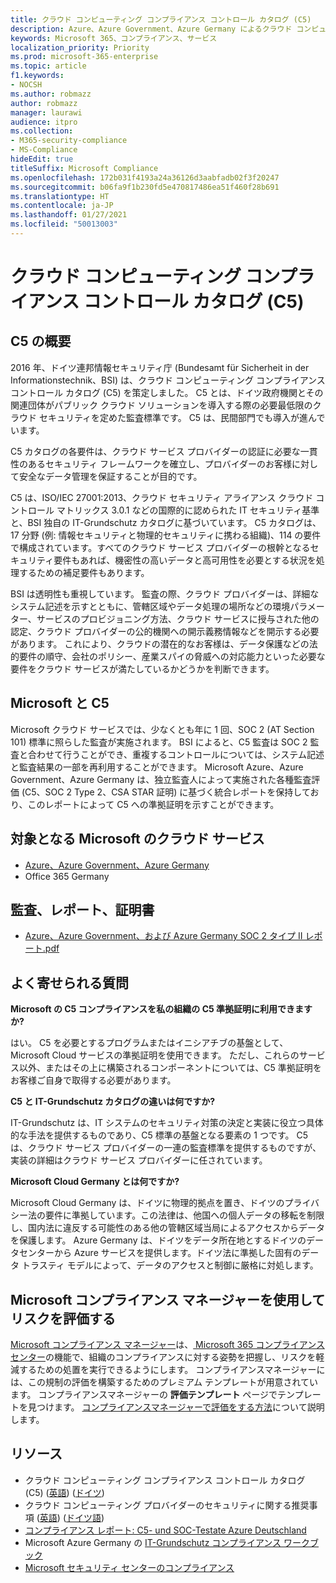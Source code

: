 ```yaml
---
title: クラウド コンピューティング コンプライアンス コントロール カタログ (C5)
description: Azure、Azure Government、Azure Germany によるクラウド コンピューティング コンプライアンス コントロール カタログ (C5) への準拠証明の方法について説明します。
keywords: Microsoft 365、コンプライアンス、サービス
localization_priority: Priority
ms.prod: microsoft-365-enterprise
ms.topic: article
f1.keywords:
- NOCSH
ms.author: robmazz
author: robmazz
manager: laurawi
audience: itpro
ms.collection:
- M365-security-compliance
- MS-Compliance
hideEdit: true
titleSuffix: Microsoft Compliance
ms.openlocfilehash: 172b031f4193a24a36126d3aabfadb02f3f20247
ms.sourcegitcommit: b06fa9f1b230fd5e470817486ea51f460f28b691
ms.translationtype: HT
ms.contentlocale: ja-JP
ms.lasthandoff: 01/27/2021
ms.locfileid: "50013003"
---
```

# <a name="cloud-computing-compliance-controls-catalog-c5"></a>クラウド コンピューティング コンプライアンス コントロール カタログ (C5)

## <a name="c5-overview"></a>C5 の概要

2016 年、ドイツ連邦情報セキュリティ庁 (Bundesamt für Sicherheit in der Informationstechnik、BSI) は、クラウド コンピューティング コンプライアンス コントロール カタログ (C5) を策定しました。 C5 とは、ドイツ政府機関とその関連団体がパブリック クラウド ソリューションを導入する際の必要最低限のクラウド セキュリティを定めた監査標準です。 C5 は、民間部門でも導入が進んでいます。

C5 カタログの各要件は、クラウド サービス プロバイダーの認証に必要な一貫性のあるセキュリティ フレームワークを確立し、プロバイダーのお客様に対して安全なデータ管理を保証することが目的です。

C5 は、ISO/IEC 27001:2013、クラウド セキュリティ アライアンス クラウド コントロール マトリックス 3.0.1 などの国際的に認められた IT セキュリティ基準と、BSI 独自の IT-Grundschutz カタログに基づいています。 C5 カタログは、17 分野 (例: 情報セキュリティと物理的セキュリティに携わる組織)、114 の要件で構成されています。すべてのクラウド サービス プロバイダーの根幹となるセキュリティ要件もあれば、機密性の高いデータと高可用性を必要とする状況を処理するための補足要件もあります。

BSI は透明性も重視しています。 監査の際、クラウド プロバイダーは、詳細なシステム記述を示すとともに、管轄区域やデータ処理の場所などの環境パラメーター、サービスのプロビジョニング方法、クラウド サービスに授与された他の認定、クラウド プロバイダーの公的機関への開示義務情報などを開示する必要があります。 これにより、クラウドの潜在的なお客様は、データ保護などの法的要件の順守、会社のポリシー、産業スパイの脅威への対応能力といった必要な要件をクラウド サービスが満たしているかどうかを判断できます。

## <a name="microsoft-and-c5"></a>Microsoft と C5

Microsoft クラウド サービスでは、少なくとも年に 1 回、SOC 2 (AT Section 101) 標準に照らした監査が実施されます。 BSI によると、C5 監査は SOC 2 監査と合わせて行うことができ、重複するコントロールについては、システム記述と監査結果の一部を再利用することができます。 Microsoft Azure、Azure Government、Azure Germany は、独立監査人によって実施された各種監査評価 (C5、SOC 2 Type 2、CSA STAR 証明) に基づく統合レポートを保持しており、このレポートによって C5 への準拠証明を示すことができます。

## <a name="microsoft-in-scope-cloud-services"></a>対象となる Microsoft のクラウド サービス

- [Azure、Azure Government、Azure Germany](https://go.microsoft.com/fwlink/p/?linkid=2051569)
- Office 365 Germany

## <a name="audits-reports-and-certificates"></a>監査、レポート、証明書

- [Azure、Azure Government、および Azure Germany SOC 2 タイプ II レポート.pdf](https://go.microsoft.com/fwlink/p/?linkid=2093520)

## <a name="frequently-asked-questions"></a>よく寄せられる質問

**Microsoft の C5 コンプライアンスを私の組織の C5 準拠証明に利用できますか?**

はい。 C5 を必要とするプログラムまたはイニシアチブの基盤として、Microsoft Cloud サービスの準拠証明を使用できます。 ただし、これらのサービス以外、またはその上に構築されるコンポーネントについては、C5 準拠証明をお客様ご自身で取得する必要があります。

**C5 と IT-Grundschutz カタログの違いは何ですか?**

IT-Grundschutz は、IT システムのセキュリティ対策の決定と実装に役立つ具体的な手法を提供するものであり、C5 標準の基盤となる要素の 1 つです。 C5 は、クラウド サービス プロバイダーの一連の監査標準を提供するものですが、実装の詳細はクラウド サービス プロバイダーに任されています。

**Microsoft Cloud Germany とは何ですか?**

Microsoft Cloud Germany は、ドイツに物理的拠点を置き、ドイツのプライバシー法の要件に準拠しています。この法律は、他国への個人データの移転を制限し、国内法に違反する可能性のある他の管轄区域当局によるアクセスからデータを保護します。 Azure Germany は、ドイツをデータ所在地とするドイツのデータセンターから Azure サービスを提供します。ドイツ法に準拠した固有のデータ トラスティ モデルによって、データのアクセスと制御に厳格に対処します。

## <a name="use-microsoft-compliance-manager-to-assess-your-risk"></a>Microsoft コンプライアンス マネージャーを使用してリスクを評価する

[Microsoft コンプライアンス マネージャー](https://docs.microsoft.com/microsoft-365/compliance/compliance-manager)は、[ Microsoft 365 コンプライアンス センター](https://docs.microsoft.com/microsoft-365/compliance/microsoft-365-compliance-center)の機能で、組織のコンプライアンスに対する姿勢を把握し、リスクを軽減するための処置を実行できるようにします。 コンプライアンスマネージャーには、この規制の評価を構築するためのプレミアム テンプレートが用意されています。 コンプライアンスマネージャーの **評価テンプレート** ページでテンプレートを見つけます。 [コンプライアンスマネージャーで評価をする方法](https://docs.microsoft.com/microsoft-365/compliance/compliance-manager-assessments)について説明します。

## <a name="resources"></a>リソース

- クラウド コンピューティング コンプライアンス コントロール カタログ (C5) ([英語](https://www.bsi.bund.de/EN/Topics/CloudComputing/Compliance_Criteria_Catalogue/Compliance_Criteria_Catalogue_node.html)) ([ドイツ](https://www.bsi.bund.de/DE/Themen/DigitaleGesellschaft/CloudComputing/Kriterienkatalog/Kriterienkatalog_node.html))
- クラウド コンピューティング プロバイダーのセキュリティに関する推奨事項 ([英語](https://www.bsi.bund.de/EN/Topics/CloudComputing/Secure_use_of_cloud_services/Secure_use_cloud_services_node.html)) ([ドイツ語](https://www.bsi.bund.de/DE/Themen/DigitaleGesellschaft/CloudComputing/Sichere_Nutzung_Cloud/Sichere_Nutzung_Cloud_node.html))
- [コンプライアンス レポート: C5- und SOC-Testate Azure Deutschland](https://servicetrust.microsoft.com/ViewPage/MSComplianceGuide?command=Download&downloadType=Document&downloadId=df100ae1-baf9-4785-8a6d-864c0bc5c308&docTab=4ce99610-c9c0-11e7-8c2c-f908a777fa4d_SOC%20%2F%20SSAE%2016%20Reports)
- Microsoft Azure Germany の [IT-Grundschutz コンプライアンス ワークブック](https://gallery.technet.microsoft.com/Azure-Germany-IT-fca4afd7)
- [Microsoft セキュリティ センターのコンプライアンス](https://www.microsoft.com/trust-center/compliance/compliance-overview)
